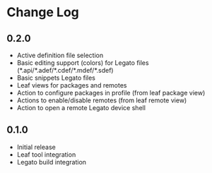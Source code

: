 # Change Log

## 0.2.0
- Active definition file selection
- Basic editing support (colors) for Legato files (\*.api/\*.adef/\*.cdef/\*.mdef/\*.sdef)
- Basic snippets Legato files
- Leaf views for packages and remotes
- Action to configure packages in profile (from leaf package view)
- Actions to enable/disable remotes (from leaf remote view)
- Action to open a remote Legato device shell

## 0.1.0
- Initial release
- Leaf tool integration
- Legato build integration
